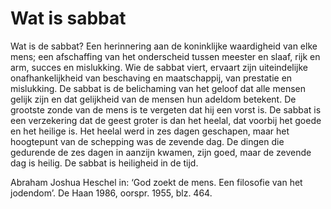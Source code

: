 # Wat is sabbat
Wat is de sabbat? Een herinnering aan de koninklijke waardigheid van elke mens; een afschaffing van het onderscheid tussen meester en slaaf, rijk en arm, succes en mislukking. Wie de sabbat viert, ervaart zijn uiteindelijke onafhankelijkheid van beschaving en maatschappij, van prestatie en mislukking. De sabbat is de belichaming van het geloof dat alle mensen gelijk zijn en dat gelijkheid van de mensen hun adeldom betekent. De grootste zonde van de mens is te vergeten dat hij een vorst is. De sabbat is een verzekering dat de geest groter is dan het heelal, dat voorbij het goede en het heilige is. Het heelal werd in zes dagen geschapen, maar het hoogtepunt van de schepping was de zevende dag. De dingen die gedurende de zes dagen in aanzijn kwamen, zijn goed, maar de zevende dag is heilig. De sabbat is heiligheid in de tijd.  

Abraham Joshua Heschel in: ‘God zoekt de mens. Een filosofie van het jodendom’. De Haan 1986, oorspr. 1955, blz. 464.